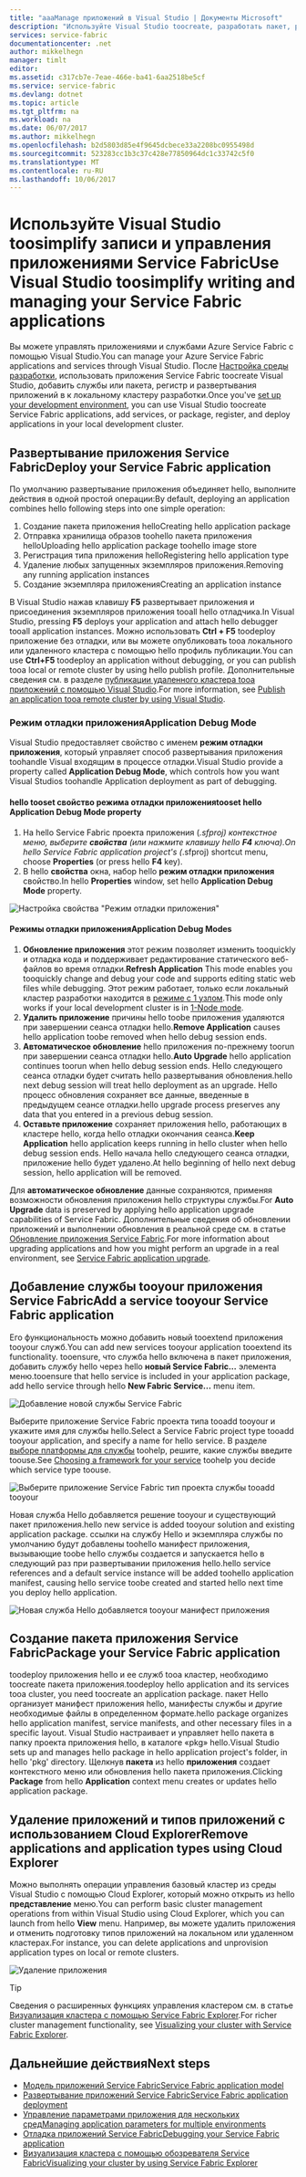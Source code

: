 ```yaml
---
title: "aaaManage приложений в Visual Studio | Документы Microsoft"
description: "Используйте Visual Studio toocreate, разработать пакет, развертывания и отладки Service Fabric приложений и служб."
services: service-fabric
documentationcenter: .net
author: mikkelhegn
manager: timlt
editor: 
ms.assetid: c317cb7e-7eae-466e-ba41-6aa2518be5cf
ms.service: service-fabric
ms.devlang: dotnet
ms.topic: article
ms.tgt_pltfrm: na
ms.workload: na
ms.date: 06/07/2017
ms.author: mikkelhegn
ms.openlocfilehash: b2d5803d85e4f9645dcbece33a2208bc0955498d
ms.sourcegitcommit: 523283cc1b3c37c428e77850964dc1c33742c5f0
ms.translationtype: MT
ms.contentlocale: ru-RU
ms.lasthandoff: 10/06/2017
---
```

# <a name="use-visual-studio-toosimplify-writing-and-managing-your-service-fabric-applications"></a><span data-ttu-id="6bb51-103">Используйте Visual Studio toosimplify записи и управления приложениями Service Fabric</span><span class="sxs-lookup"><span data-stu-id="6bb51-103">Use Visual Studio toosimplify writing and managing your Service Fabric applications</span></span>
<span data-ttu-id="6bb51-104">Вы можете управлять приложениями и службами Azure Service Fabric с помощью Visual Studio.</span><span class="sxs-lookup"><span data-stu-id="6bb51-104">You can manage your Azure Service Fabric applications and services through Visual Studio.</span></span> <span data-ttu-id="6bb51-105">После [Настройка среды разработки](service-fabric-get-started.md), использовать приложения Service Fabric toocreate Visual Studio, добавить службы или пакета, регистр и развертывания приложений в к локальному кластеру разработки.</span><span class="sxs-lookup"><span data-stu-id="6bb51-105">Once you've [set up your development environment](service-fabric-get-started.md), you can use Visual Studio toocreate Service Fabric applications, add services, or package, register, and deploy applications in your local development cluster.</span></span>

## <a name="deploy-your-service-fabric-application"></a><span data-ttu-id="6bb51-106">Развертывание приложения Service Fabric</span><span class="sxs-lookup"><span data-stu-id="6bb51-106">Deploy your Service Fabric application</span></span>
<span data-ttu-id="6bb51-107">По умолчанию развертывание приложения объединяет hello, выполните действия в одной простой операции:</span><span class="sxs-lookup"><span data-stu-id="6bb51-107">By default, deploying an application combines hello following steps into one simple operation:</span></span>

1. <span data-ttu-id="6bb51-108">Создание пакета приложения hello</span><span class="sxs-lookup"><span data-stu-id="6bb51-108">Creating hello application package</span></span>
2. <span data-ttu-id="6bb51-109">Отправка хранилища образов toohello пакета приложения hello</span><span class="sxs-lookup"><span data-stu-id="6bb51-109">Uploading hello application package toohello image store</span></span>
3. <span data-ttu-id="6bb51-110">Регистрация типа приложения hello</span><span class="sxs-lookup"><span data-stu-id="6bb51-110">Registering hello application type</span></span>
4. <span data-ttu-id="6bb51-111">Удаление любых запущенных экземпляров приложения.</span><span class="sxs-lookup"><span data-stu-id="6bb51-111">Removing any running application instances</span></span>
5. <span data-ttu-id="6bb51-112">Создание экземпляра приложения</span><span class="sxs-lookup"><span data-stu-id="6bb51-112">Creating an application instance</span></span>

<span data-ttu-id="6bb51-113">В Visual Studio нажав клавишу **F5** развертывает приложения и присоединения экземпляров приложения tooall hello отладчика.</span><span class="sxs-lookup"><span data-stu-id="6bb51-113">In Visual Studio, pressing **F5** deploys your application and attach hello debugger tooall application instances.</span></span> <span data-ttu-id="6bb51-114">Можно использовать **Ctrl + F5** toodeploy приложение без отладки, или вы можете опубликовать tooa локального или удаленного кластера с помощью hello профиль публикации.</span><span class="sxs-lookup"><span data-stu-id="6bb51-114">You can use **Ctrl+F5** toodeploy an application without debugging, or you can publish tooa local or remote cluster by using hello publish profile.</span></span> <span data-ttu-id="6bb51-115">Дополнительные сведения см. в разделе [публикации удаленного кластера tooa приложений с помощью Visual Studio](service-fabric-publish-app-remote-cluster.md).</span><span class="sxs-lookup"><span data-stu-id="6bb51-115">For more information, see [Publish an application tooa remote cluster by using Visual Studio](service-fabric-publish-app-remote-cluster.md).</span></span>

### <a name="application-debug-mode"></a><span data-ttu-id="6bb51-116">Режим отладки приложения</span><span class="sxs-lookup"><span data-stu-id="6bb51-116">Application Debug Mode</span></span>
<span data-ttu-id="6bb51-117">Visual Studio предоставляет свойство с именем **режим отладки приложения**, который управляет способ развертывания приложения toohandle Visual входящим в процессе отладки.</span><span class="sxs-lookup"><span data-stu-id="6bb51-117">Visual Studio provide a property called **Application Debug Mode**, which controls how you want Visual Studios toohandle Application deployment as part of debugging.</span></span>

#### <a name="tooset-hello-application-debug-mode-property"></a><span data-ttu-id="6bb51-118">hello tooset свойство режима отладки приложения</span><span class="sxs-lookup"><span data-stu-id="6bb51-118">tooset hello Application Debug Mode property</span></span>
1. <span data-ttu-id="6bb51-119">На hello Service Fabric проекта приложения (*.sfproj) контекстное меню, выберите **свойства** (или нажмите клавишу hello **F4** ключа).</span><span class="sxs-lookup"><span data-stu-id="6bb51-119">On hello Service Fabric application project's (*.sfproj) shortcut menu, choose **Properties** (or press hello **F4** key).</span></span>
2. <span data-ttu-id="6bb51-120">В hello **свойства** окна, набор hello **режим отладки приложения** свойство.</span><span class="sxs-lookup"><span data-stu-id="6bb51-120">In hello **Properties** window, set hello **Application Debug Mode** property.</span></span>

![Настройка свойства "Режим отладки приложения"][debugmodeproperty]

#### <a name="application-debug-modes"></a><span data-ttu-id="6bb51-122">Режимы отладки приложения</span><span class="sxs-lookup"><span data-stu-id="6bb51-122">Application Debug Modes</span></span>

1. <span data-ttu-id="6bb51-123">**Обновление приложения** этот режим позволяет изменить tooquickly и отладка кода и поддерживает редактирование статического веб-файлов во время отладки.</span><span class="sxs-lookup"><span data-stu-id="6bb51-123">**Refresh Application** This mode enables you tooquickly change and debug your code and supports editing static web files while debugging.</span></span> <span data-ttu-id="6bb51-124">Этот режим работает, только если локальный кластер разработки находится в [режиме с 1 узлом](/service-fabric-get-started-with-a-local-cluster.md#one-node-and-five-node-cluster-mode).</span><span class="sxs-lookup"><span data-stu-id="6bb51-124">This mode only works if your local development cluster is in [1-Node mode](/service-fabric-get-started-with-a-local-cluster.md#one-node-and-five-node-cluster-mode).</span></span>
2. <span data-ttu-id="6bb51-125">**Удалить приложение** причины hello toobe приложения удаляются при завершении сеанса отладки hello.</span><span class="sxs-lookup"><span data-stu-id="6bb51-125">**Remove Application** causes hello application toobe removed when hello debug session ends.</span></span>
3. <span data-ttu-id="6bb51-126">**Автоматическое обновление** hello приложения по-прежнему toorun при завершении сеанса отладки hello.</span><span class="sxs-lookup"><span data-stu-id="6bb51-126">**Auto Upgrade** hello application continues toorun when hello debug session ends.</span></span> <span data-ttu-id="6bb51-127">Hello следующего сеанса отладки будет считать hello развертывания обновления.</span><span class="sxs-lookup"><span data-stu-id="6bb51-127">hello next debug session will treat hello deployment as an upgrade.</span></span> <span data-ttu-id="6bb51-128">Hello процесс обновления сохраняет все данные, введенные в предыдущем сеансе отладки.</span><span class="sxs-lookup"><span data-stu-id="6bb51-128">hello upgrade process preserves any data that you entered in a previous debug session.</span></span>
4. <span data-ttu-id="6bb51-129">**Оставьте приложение** сохраняет приложения hello, работающих в кластере hello, когда hello отладки окончания сеанса.</span><span class="sxs-lookup"><span data-stu-id="6bb51-129">**Keep Application** hello application keeps running in hello cluster when hello debug session ends.</span></span> <span data-ttu-id="6bb51-130">Hello начала hello следующего сеанса отладки, приложение hello будет удалено.</span><span class="sxs-lookup"><span data-stu-id="6bb51-130">At hello beginning of hello next debug session, hello application will be removed.</span></span>

<span data-ttu-id="6bb51-131">Для **автоматическое обновление** данные сохраняются, применяя возможности обновления приложения hello структуры службы.</span><span class="sxs-lookup"><span data-stu-id="6bb51-131">For **Auto Upgrade** data is preserved by applying hello application upgrade capabilities of Service Fabric.</span></span> <span data-ttu-id="6bb51-132">Дополнительные сведения об обновлении приложений и выполнении обновления в реальной среде см. в статье [Обновление приложения Service Fabric](service-fabric-application-upgrade.md).</span><span class="sxs-lookup"><span data-stu-id="6bb51-132">For more information about upgrading applications and how you might perform an upgrade in a real environment, see [Service Fabric application upgrade](service-fabric-application-upgrade.md).</span></span>

## <a name="add-a-service-tooyour-service-fabric-application"></a><span data-ttu-id="6bb51-133">Добавление службы tooyour приложения Service Fabric</span><span class="sxs-lookup"><span data-stu-id="6bb51-133">Add a service tooyour Service Fabric application</span></span>
<span data-ttu-id="6bb51-134">Его функциональность можно добавить новый tooextend приложения tooyour служб.</span><span class="sxs-lookup"><span data-stu-id="6bb51-134">You can add new services tooyour application tooextend its functionality.</span></span>  <span data-ttu-id="6bb51-135">tooensure, что служба hello включена в пакет приложения, добавить службу hello через hello **новый Service Fabric...**  элемента меню.</span><span class="sxs-lookup"><span data-stu-id="6bb51-135">tooensure that hello service is included in your application package, add hello service through hello **New Fabric Service...** menu item.</span></span>

![Добавление новой службы Service Fabric][newservice]

<span data-ttu-id="6bb51-137">Выберите приложение Service Fabric проекта типа tooadd tooyour и укажите имя для службы hello.</span><span class="sxs-lookup"><span data-stu-id="6bb51-137">Select a Service Fabric project type tooadd tooyour application, and specify a name for hello service.</span></span>  <span data-ttu-id="6bb51-138">В разделе [выборе платформы для службы](service-fabric-choose-framework.md) toohelp, решите, какие службы введите toouse.</span><span class="sxs-lookup"><span data-stu-id="6bb51-138">See [Choosing a framework for your service](service-fabric-choose-framework.md) toohelp you decide which service type toouse.</span></span>

![Выберите приложение Service Fabric тип проекта службы tooadd tooyour][addserviceproject]

<span data-ttu-id="6bb51-140">Новая служба Hello добавляется решение tooyour и существующий пакет приложения.</span><span class="sxs-lookup"><span data-stu-id="6bb51-140">hello new service is added tooyour solution and existing application package.</span></span> <span data-ttu-id="6bb51-141">ссылки на службу Hello и экземпляра службы по умолчанию будут добавлены toohello манифест приложения, вызывающие toobe hello службы создается и запускается hello в следующий раз при развертывании приложения hello.</span><span class="sxs-lookup"><span data-stu-id="6bb51-141">hello service references and a default service instance will be added toohello application manifest, causing hello service toobe created and started hello next time you deploy hello application.</span></span>

![Новая служба Hello добавляется tooyour манифест приложения][newserviceapplicationmanifest]

## <a name="package-your-service-fabric-application"></a><span data-ttu-id="6bb51-143">Создание пакета приложения Service Fabric</span><span class="sxs-lookup"><span data-stu-id="6bb51-143">Package your Service Fabric application</span></span>
<span data-ttu-id="6bb51-144">toodeploy приложения hello и ее служб tooa кластер, необходимо toocreate пакета приложения.</span><span class="sxs-lookup"><span data-stu-id="6bb51-144">toodeploy hello application and its services tooa cluster, you need toocreate an application package.</span></span>  <span data-ttu-id="6bb51-145">пакет Hello организует манифест приложения hello, манифесты службы и другие необходимые файлы в определенном формате.</span><span class="sxs-lookup"><span data-stu-id="6bb51-145">hello package organizes hello application manifest, service manifests, and other necessary files in a specific layout.</span></span>  <span data-ttu-id="6bb51-146">Visual Studio настраивает и управляет hello пакета в папку проекта приложения hello, в каталоге «pkg» hello.</span><span class="sxs-lookup"><span data-stu-id="6bb51-146">Visual Studio sets up and manages hello package in hello application project's folder, in hello 'pkg' directory.</span></span>  <span data-ttu-id="6bb51-147">Щелкнув **пакета** из hello **приложения** создает контекстного меню или обновления hello пакета приложения.</span><span class="sxs-lookup"><span data-stu-id="6bb51-147">Clicking **Package** from hello **Application** context menu creates or updates hello application package.</span></span>

## <a name="remove-applications-and-application-types-using-cloud-explorer"></a><span data-ttu-id="6bb51-148">Удаление приложений и типов приложений с использованием Cloud Explorer</span><span class="sxs-lookup"><span data-stu-id="6bb51-148">Remove applications and application types using Cloud Explorer</span></span>
<span data-ttu-id="6bb51-149">Можно выполнять операции управления базовый кластер из среды Visual Studio с помощью Cloud Explorer, который можно открыть из hello **представление** меню.</span><span class="sxs-lookup"><span data-stu-id="6bb51-149">You can perform basic cluster management operations from within Visual Studio using Cloud Explorer, which you can launch from hello **View** menu.</span></span> <span data-ttu-id="6bb51-150">Например, вы можете удалить приложения и отменить подготовку типов приложений на локальном или удаленном кластерах.</span><span class="sxs-lookup"><span data-stu-id="6bb51-150">For instance, you can delete applications and unprovision application types on local or remote clusters.</span></span>

![Удаление приложения][removeapplication]

> [!TIP]
> <span data-ttu-id="6bb51-152">Сведения о расширенных функциях управления кластером см. в статье [Визуализация кластера с помощью Service Fabric Explorer](service-fabric-visualizing-your-cluster.md).</span><span class="sxs-lookup"><span data-stu-id="6bb51-152">For richer cluster management functionality, see [Visualizing your cluster with Service Fabric Explorer](service-fabric-visualizing-your-cluster.md).</span></span>
>
>

<!--Every topic should have next steps and links toohello next logical set of content tookeep hello customer engaged-->
## <a name="next-steps"></a><span data-ttu-id="6bb51-153">Дальнейшие действия</span><span class="sxs-lookup"><span data-stu-id="6bb51-153">Next steps</span></span>
* [<span data-ttu-id="6bb51-154">Модель приложений Service Fabric</span><span class="sxs-lookup"><span data-stu-id="6bb51-154">Service Fabric application model</span></span>](service-fabric-application-model.md)
* [<span data-ttu-id="6bb51-155">Развертывание приложений Service Fabric</span><span class="sxs-lookup"><span data-stu-id="6bb51-155">Service Fabric application deployment</span></span>](service-fabric-deploy-remove-applications.md)
* [<span data-ttu-id="6bb51-156">Управление параметрами приложения для нескольких сред</span><span class="sxs-lookup"><span data-stu-id="6bb51-156">Managing application parameters for multiple environments</span></span>](service-fabric-manage-multiple-environment-app-configuration.md)
* [<span data-ttu-id="6bb51-157">Отладка приложений Service Fabric</span><span class="sxs-lookup"><span data-stu-id="6bb51-157">Debugging your Service Fabric application</span></span>](service-fabric-debugging-your-application.md)
* [<span data-ttu-id="6bb51-158">Визуализация кластера с помощью обозревателя Service Fabric</span><span class="sxs-lookup"><span data-stu-id="6bb51-158">Visualizing your cluster by using Service Fabric Explorer</span></span>](service-fabric-visualizing-your-cluster.md)

<!--Image references-->
[addserviceproject]:./media/service-fabric-manage-application-in-visual-studio/addserviceproject.png
[manageservicefabric]: ./media/service-fabric-manage-application-in-visual-studio/manageservicefabric.png
[newservice]:./media/service-fabric-manage-application-in-visual-studio/newservice.png
[newserviceapplicationmanifest]:./media/service-fabric-manage-application-in-visual-studio/newserviceapplicationmanifest.png
[debugmodeproperty]:./media/service-fabric-manage-application-in-visual-studio/debugmodeproperty.png
[removeapplication]:./media/service-fabric-manage-application-in-visual-studio/removeapplication.png